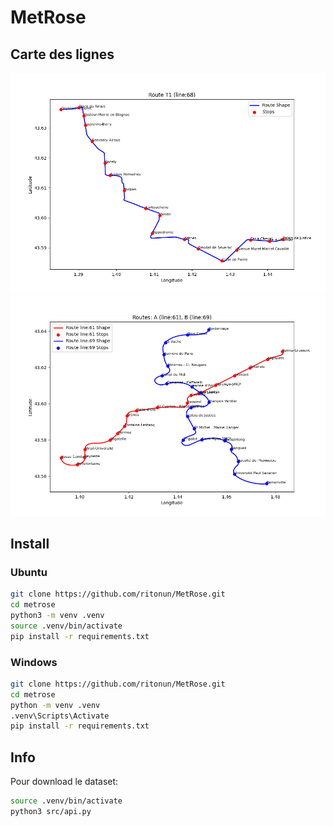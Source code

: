 # MetRose

## Carte des lignes
![ligne T1](doc/t1.png)
![metro](doc/metro.png)

## Install
### Ubuntu
```bash
git clone https://github.com/ritonun/MetRose.git
cd metrose
python3 -m venv .venv
source .venv/bin/activate
pip install -r requirements.txt
```

### Windows
```bash
git clone https://github.com/ritonun/MetRose.git
cd metrose
python -m venv .venv
.venv\Scripts\Activate
pip install -r requirements.txt
```

## Info
Pour download le dataset:
```bash
source .venv/bin/activate
python3 src/api.py
```
